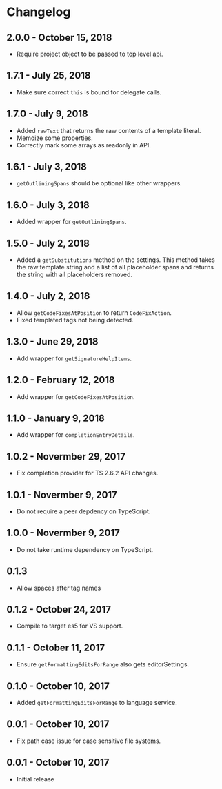 # Changelog

## 2.0.0 - October 15, 2018
- Require project object to be passed to top level api.

## 1.7.1 - July 25, 2018
- Make sure correct `this` is bound for delegate calls.

## 1.7.0 - July 9, 2018
- Added `rawText` that returns the raw contents of a template literal.
- Memoize some properties. 
- Correctly mark some arrays as readonly in API.

## 1.6.1 - July 3, 2018
- `getOutliningSpans` should be optional like other wrappers.

## 1.6.0 - July 3, 2018
- Added wrapper for `getOutliningSpans`.

## 1.5.0 - July 2, 2018
- Added a `getSubstitutions` method on the settings. This method takes the raw template string
and a list of all placeholder spans and returns the string with all placeholders removed. 

## 1.4.0 - July 2, 2018
- Allow `getCodeFixesAtPosition` to return `CodeFixAction`.
- Fixed templated tags not being detected.

## 1.3.0 - June 29, 2018
- Add wrapper for `getSignatureHelpItems`.

## 1.2.0 - February 12, 2018
- Add wrapper for `getCodeFixesAtPosition`.

## 1.1.0 - January 9, 2018
- Add wrapper for `completionEntryDetails`.

## 1.0.2 - Novermber 29, 2017
- Fix completion provider for TS 2.6.2 API changes.

## 1.0.1 - Novermber 9, 2017
- Do not require a peer depdency on TypeScript.

## 1.0.0 - Novermber 9, 2017
- Do not take runtime dependency on TypeScript.

## 0.1.3
- Allow spaces after tag names

## 0.1.2 - October 24, 2017
- Compile to target es5 for VS support.

## 0.1.1 - October 11, 2017
- Ensure `getFormattingEditsForRange` also gets editorSettings.

## 0.1.0 - October 10, 2017
- Added `getFormattingEditsForRange` to language service.

## 0.0.1 - October 10, 2017
- Fix path case issue for case sensitive file systems.

## 0.0.1 - October 10, 2017
- Initial release